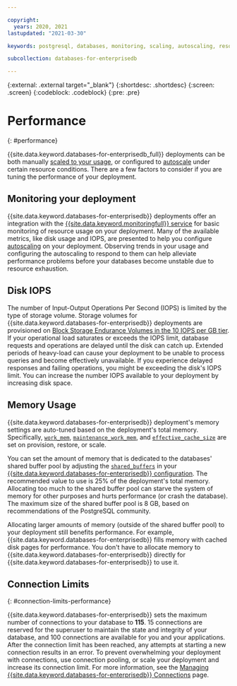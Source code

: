 ```yaml
---

copyright:
  years: 2020, 2021 
lastupdated: "2021-03-30"

keywords: postgresql, databases, monitoring, scaling, autoscaling, resources, connection limits, edb, enterprisedb

subcollection: databases-for-enterprisedb

---
```


{:external: .external target="_blank"}
{:shortdesc: .shortdesc}
{:screen: .screen}
{:codeblock: .codeblock}
{:pre: .pre}

# Performance
{: #performance}

{{site.data.keyword.databases-for-enterprisedb_full}} deployments can be both manually [scaled to your usage](/docs/databases-for-enterprisedb?topic=databases-for-enterprisedb-resources-scaling), or configured to [autoscale](/docs/databases-for-enterprisedb?topic=databases-for-enterprisedb-autoscaling) under certain resource conditions. There are a few factors to consider if you are tuning the performance of your deployment.

## Monitoring your deployment

{{site.data.keyword.databases-for-enterprisedb}} deployments offer an integration with the [{{site.data.keyword.monitoringfull}} service](/docs/databases-for-enterprisedb?topic=databases-for-enterprisedb-monitoring) for basic monitoring of resource usage on your deployment. Many of the available metrics, like disk usage and IOPS, are presented to help you configure [autoscaling](/docs/databases-for-enterprisedb?topic=databases-for-enterprisedb-autoscaling) on your deployment. Observing trends in your usage and configuring the autoscaling to respond to them can help alleviate performance problems before your databases become unstable due to resource exhaustion.

## Disk IOPS

The number of Input-Output Operations Per Second (IOPS) is limited by the type of storage volume. Storage volumes for {{site.data.keyword.databases-for-enterprisedb}} deployments are provisioned on [Block Storage Endurance Volumes in the 10 IOPS per GB tier](/docs/BlockStorage?topic=BlockStorage-orderingthroughConsole#orderingthroughConsoleEndurance). If your operational load saturates or exceeds the IOPS limit, database requests and operations are delayed until the disk can catch up. Extended periods of heavy-load can cause your deployment to be unable to process queries and become effectively unavailable. If you experience delayed responses and failing operations, you might be exceeding the disk's IOPS limit. You can increase the number IOPS available to your deployment by increasing disk space.

## Memory Usage

{{site.data.keyword.databases-for-enterprisedb}} deployment's memory settings are auto-tuned based on the deployment's total memory. Specifically, [`work_mem`](https://www.postgresql.org/docs/current/runtime-config-resource.html#GUC-WORK-MEM), [`maintenance_work_mem`](https://www.postgresql.org/docs/current/runtime-config-resource.html#GUC-MAINTENANCE-WORK-MEM), and [`effective_cache_size`](https://www.postgresql.org/docs/current/runtime-config-query.html#GUC-EFFECTIVE-CACHE-SIZE) are set on provision, restore, or scale. 

You can set the amount of memory that is dedicated to the databases' shared buffer pool by adjusting the [`shared_buffers`](https://www.postgresql.org/docs/current/runtime-config-resource.html#GUC-SHARED-BUFFERS) in your [{{site.data.keyword.databases-for-enterprisedb}} configuration](/docs/databases-for-enterprisedb?topic=databases-for-enterprisedb-changing-configuration). The recommended value to use is 25% of the deployment's total memory. Allocating too much to the shared buffer pool can starve the system of memory for other purposes and hurts performance (or crash the database). The maximum size of the shared buffer pool is 8 GB, based on recommendations of the PostgreSQL community.

Allocating larger amounts of memory (outside of the shared buffer pool) to your deployment still benefits performance. For example, {{site.data.keyword.databases-for-enterprisedb}} fills memory with cached disk pages for performance. You don't have to allocate memory to {{site.data.keyword.databases-for-enterprisedb}} directly for {{site.data.keyword.databases-for-enterprisedb}} to use it.

## Connection Limits 
{: #connection-limits-performance}

{{site.data.keyword.databases-for-enterprisedb}} sets the maximum number of connections to your database to **115**. 15 connections are reserved for the superuser to maintain the state and integrity of your database, and 100 connections are available for you and your applications. After the connection limit has been reached, any attempts at starting a new connection results in an error. To prevent overwhelming your deployment with connections, use connection pooling, or scale your deployment and increase its connection limit. For more information, see the [Managing {{site.data.keyword.databases-for-enterprisedb}} Connections](/docs/databases-for-enterprisedb?topic=databases-for-enterprisedb-managing-connections) page.